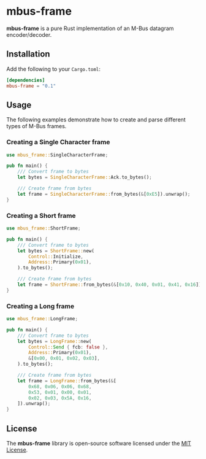 # mbus-frame

**mbus-frame** is a pure Rust implementation of an M-Bus datagram encoder/decoder.

## Installation

Add the following to your `Cargo.toml`:

```toml
[dependencies]
mbus-frame = "0.1"
```

## Usage

The following examples demonstrate how to create and parse different types of 
M-Bus frames.

### Creating a Single Character frame

```rust
use mbus_frame::SingleCharacterFrame;

pub fn main() {
    /// Convert frame to bytes
    let bytes = SingleCharacterFrame::Ack.to_bytes();

    /// Create frame from bytes
    let frame = SingleCharacterFrame::from_bytes(&[0xE5]).unwrap();
}
```

### Creating a Short frame

```rust
use mbus_frame::ShortFrame;

pub fn main() {
    /// Convert frame to bytes
    let bytes = ShortFrame::new(
        Control::Initialize, 
        Address::Primary(0x01),
    ).to_bytes();

    /// Create frame from bytes
    let frame = ShortFrame::from_bytes(&[0x10, 0x40, 0x01, 0x41, 0x16]).unwrap();
}
```

### Creating a Long frame

```rust
use mbus_frame::LongFrame;

pub fn main() {
    /// Convert frame to bytes
    let bytes = LongFrame::new(
        Control::Send { fcb: false }, 
        Address::Primary(0x01), 
        &[0x00, 0x01, 0x02, 0x03],
    ).to_bytes();

    /// Create frame from bytes
    let frame = LongFrame::from_bytes(&[
        0x68, 0x06, 0x06, 0x68,
        0x53, 0x01, 0x00, 0x01,
        0x02, 0x03, 0x5A, 0x16,
    ]).unwrap();
}
```

## License

The **mbus-frame** library is open-source software licensed under the [MIT License](LICENSE).
